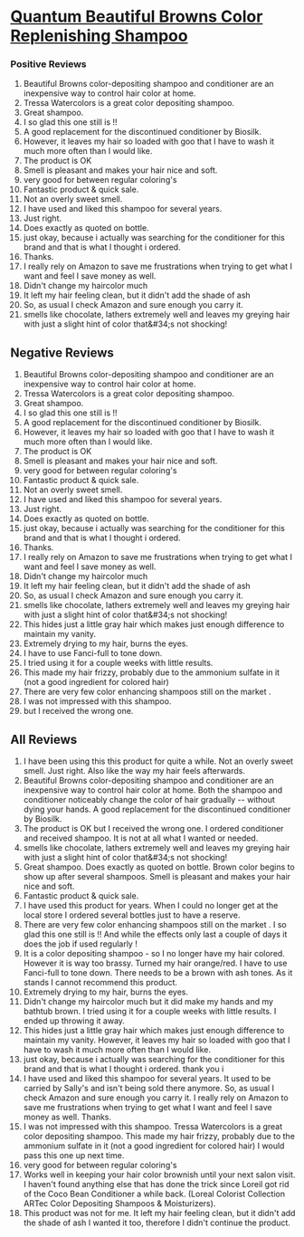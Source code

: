 # [Quantum Beautiful Browns Color Replenishing Shampoo](https://products.checkmycream.com/products/Quantum-Beautiful-Browns-Color-Replenishing-Shampoo.html)

### Positive Reviews

<ol>
      <li>Beautiful Browns color-depositing shampoo and conditioner are an inexpensive way to control hair color at home.  </li>
      <li>Tressa Watercolors is a great color depositing shampoo.  </li>
      <li>Great shampoo.  </li>
      <li>I so glad this one still is !!</li>
      <li>A good replacement for the discontinued conditioner by Biosilk.</li>
      <li>However, it leaves my hair so loaded with goo that I have to wash it much more often than I would like.</li>
      <li>The product is OK</li>
      <li>Smell is pleasant and makes your hair nice and soft.</li>
      <li>very good for between regular coloring&#x27;s</li>
      <li>Fantastic product &amp; quick sale.</li>
      <li>Not an overly sweet smell.</li>
      <li>I have used and liked this shampoo for several years.  </li>
      <li>Just right.  </li>
      <li>Does exactly as quoted on bottle.  </li>
      <li>just okay, because i actually was searching for the conditioner for this brand and that is what I thought i ordered.</li>
      <li>Thanks.</li>
      <li>I really rely on Amazon to save me frustrations when trying to get what I want and feel I save money as well.  </li>
      <li>Didn&#x27;t change my haircolor much</li>
      <li>It left my hair feeling clean, but it didn&#x27;t add the shade of ash</li>
      <li>So, as usual I check Amazon and sure enough you carry it.  </li>
      <li>smells like chocolate, lathers extremely well and leaves my greying hair with just a slight hint of color that&amp;#34;s not shocking!</li>
</ol>


<h2>Negative Reviews</h2>
<ol>
<li> Beautiful Browns color-depositing shampoo and conditioner are an inexpensive way to control hair color at home.  </li>
<li> Tressa Watercolors is a great color depositing shampoo.  </li>
<li> Great shampoo.  </li>
<li> I so glad this one still is !!</li>
<li> A good replacement for the discontinued conditioner by Biosilk.</li>
<li> However, it leaves my hair so loaded with goo that I have to wash it much more often than I would like.</li>
<li> The product is OK</li>
<li> Smell is pleasant and makes your hair nice and soft.</li>
<li> very good for between regular coloring&#x27;s</li>
<li> Fantastic product &amp; quick sale.</li>
<li> Not an overly sweet smell.</li>
<li> I have used and liked this shampoo for several years.  </li>
<li> Just right.  </li>
<li> Does exactly as quoted on bottle.  </li>
<li> just okay, because i actually was searching for the conditioner for this brand and that is what I thought i ordered.</li>
<li> Thanks.</li>
<li> I really rely on Amazon to save me frustrations when trying to get what I want and feel I save money as well.  </li>
<li> Didn&#x27;t change my haircolor much</li>
<li> It left my hair feeling clean, but it didn&#x27;t add the shade of ash</li>
<li> So, as usual I check Amazon and sure enough you carry it.  </li>
<li> smells like chocolate, lathers extremely well and leaves my greying hair with just a slight hint of color that&amp;#34;s not shocking!</li>
<li> This hides just a little gray hair which makes just enough difference to maintain my vanity.  </li>
<li> Extremely drying to my hair, burns the eyes.</li>
<li> I have to use Fanci-full to tone down.  </li>
<li> I tried using it for a couple weeks with little results.  </li>
<li> This made my hair frizzy, probably due to the ammonium sulfate in it (not a good ingredient for colored hair)</li>
<li> There are very few color enhancing shampoos still on the market .  </li>
<li> I was not impressed with this shampoo.  </li>
<li> but I received the wrong one.</li>
</ol>

<h2>All Reviews</h2>

<ol>
    <li> I have been using this this product for quite a while. Not an overly sweet smell. Just right.  Also like the way my hair feels afterwards.</li>
    <li> Beautiful Browns color-depositing shampoo and conditioner are an inexpensive way to control hair color at home.  Both the shampoo and conditioner noticeably change the color of hair gradually -- without dying your hands. A good replacement for the discontinued conditioner by Biosilk.</li>
    <li> The product is OK but I received the wrong one. I ordered conditioner and received shampoo. It is not at all what I wanted or needed.</li>
    <li> smells like chocolate, lathers extremely well and leaves my greying hair with just a slight hint of color that&amp;#34;s not shocking!</li>
    <li> Great shampoo.  Does exactly as quoted on bottle.  Brown color begins to show up after several shampoos.  Smell is pleasant and makes your hair nice and soft.</li>
    <li> Fantastic product &amp; quick sale.</li>
    <li> I have used this product for years.  When I could no longer get at the local store I ordered several bottles just to have a reserve.</li>
    <li> There are very few color enhancing shampoos still on the market .  I so glad this one still is !! And while the effects only last a couple of days it does the job if used regularly !</li>
    <li> It is a color depositing shampoo - so I no longer have my hair colored.  However it is way too brassy.  Turned my hair orange/red.  I have to use Fanci-full to tone down.  There needs to be a brown with ash tones.  As it stands I cannot recommend this product.</li>
    <li> Extremely drying to my hair, burns the eyes.</li>
    <li> Didn&#x27;t change my haircolor much but it did make my hands and my bathtub brown. I tried using it for a couple weeks with little results.  I ended up throwing it away.</li>
    <li> This hides just a little gray hair which makes just enough difference to maintain my vanity.  However, it leaves my hair so loaded with goo that I have to wash it much more often than I would like.</li>
    <li> just okay, because i actually was searching for the conditioner for this brand and that is what I thought i ordered. thank you i</li>
    <li> I have used and liked this shampoo for several years.  It used to be carried by Sally&#x27;s and isn&#x27;t being sold there anymore.  So, as usual I check Amazon and sure enough you carry it.  I really rely on Amazon to save me frustrations when trying to get what I want and feel I save money as well.  Thanks.</li>
    <li> I was not impressed with this shampoo.  Tressa Watercolors is a great color depositing shampoo.  This made my hair frizzy, probably due to the ammonium sulfate in it (not a good ingredient for colored hair) I would pass this one up next time.</li>
    <li> very good for between regular coloring&#x27;s</li>
    <li> Works well in keeping your hair color brownish until your next salon visit. I haven&#x27;t found anything else that has done the trick since Loreil got rid of the Coco Bean Conditioner a while back.  (Loreal Colorist Collection ARTec Color Depositing Shampoos &amp; Moisturizers).</li>
    <li> This product was not for me. It left my hair feeling clean, but it didn&#x27;t add the shade of ash I wanted it too, therefore I didn&#x27;t continue the product.</li>
</ol>




